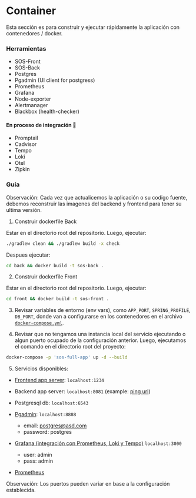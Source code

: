 # Container

Esta sección es para construir y ejecutar rápidamente la aplicación con contenedores / docker.

### Herramientas

- SOS-Front
- SOS-Back
- Postgres
- Pgadmin (UI client for postgress)
- Prometheus
- Grafana
- Node-exporter
- Alertmanager
- Blackbox (health-checker)


#### En proceso de integración :construction:
- Promptail
- Cadvisor
- Tempo 
- Loki 
- Otel
- Zipkin


### Guía

Observación: Cada vez que actualicemos la aplicación o su codigo fuente, debemos reconstruir las imagenes del backend y frontend para tener su ultima versión.

1. Construir dockerfile Back

Estar en el directorio root del repositorio. Luego, ejecutar:

```bash
./gradlew clean && ./gradlew build -x check
```

Despues ejecutar:

```bash
cd back && docker build -t sos-back .
```

2. Construir dockerfile Front

Estar en el directorio root del repositorio. Luego, ejecutar:
```bash
cd front && docker build -t sos-front .
```

3. Revisar variables de entorno (env vars), como `APP_PORT`, `SPRING_PROFILE`, `DB_PORT`, donde van a configurarse en los contenedores en el archivo [`docker-compose.yml`](/docs/container/docker-compose.yml).

4. Revisar que no tengamos una instancia local del servicio ejecutando o algun puerto ocupado de la configuración anterior. Luego, ejecutamos el comando en el directorio root del proyecto:
```bash
docker-compose -p 'sos-full-app' up -d --build
```

5. Servicios disponibles:

- [Frontend app server](http://localhost:1234): `localhost:1234` 
- Backend app server: `localhost:8081` (example: [ping url](http://localhost:8081/ping))
- Postgresql db: `localhost:6543`
- [Pgadmin](http://localhost:8888): `localhost:8888`
    - email: postgres@asd.com
    - password: postgres

- [Grafana (integración con Prometheus, Loki y Tempo)](http://localhost:3000) `localhost:3000`
    - user: admin
    - pass: admin
- [Prometheus](http://localhost:9090)

Observación: Los puertos pueden variar en base a la configuración establecida.